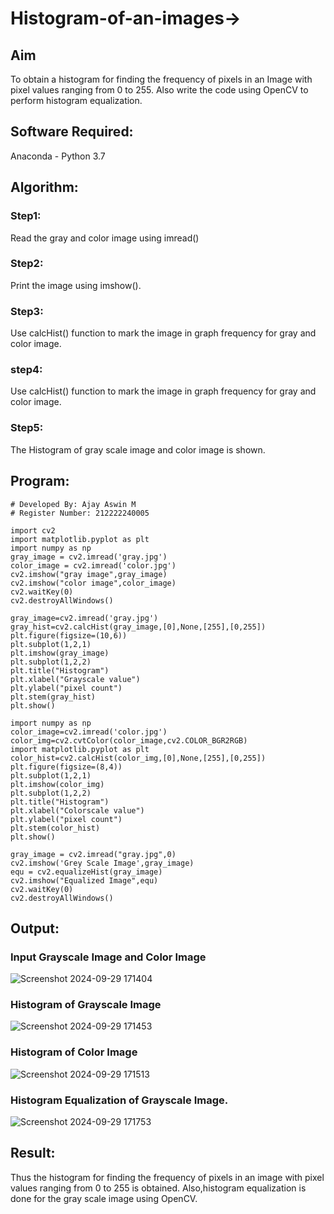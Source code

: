 # Histogram-of-an-images->
## Aim
To obtain a histogram for finding the frequency of pixels in an Image with pixel values ranging from 0 to 255. Also write the code using OpenCV to perform histogram equalization.

## Software Required:
Anaconda - Python 3.7

## Algorithm:
### Step1:
Read the gray and color image using imread()

### Step2:
Print the image using imshow().

### Step3:
Use calcHist() function to mark the image in graph frequency for gray and color image.

### step4:
Use calcHist() function to mark the image in graph frequency for gray and color image.

### Step5:
The Histogram of gray scale image and color image is shown.


## Program:
```
# Developed By: Ajay Aswin M
# Register Number: 212222240005

import cv2
import matplotlib.pyplot as plt
import numpy as np
gray_image = cv2.imread('gray.jpg')
color_image = cv2.imread('color.jpg')
cv2.imshow("gray image",gray_image)
cv2.imshow("color image",color_image)
cv2.waitKey(0)
cv2.destroyAllWindows()

gray_image=cv2.imread('gray.jpg')
gray_hist=cv2.calcHist(gray_image,[0],None,[255],[0,255])
plt.figure(figsize=(10,6))
plt.subplot(1,2,1)
plt.imshow(gray_image)
plt.subplot(1,2,2)
plt.title("Histogram")
plt.xlabel("Grayscale value")
plt.ylabel("pixel count")
plt.stem(gray_hist)
plt.show()

import numpy as np
color_image=cv2.imread('color.jpg')
color_img=cv2.cvtColor(color_image,cv2.COLOR_BGR2RGB)
import matplotlib.pyplot as plt 
color_hist=cv2.calcHist(color_img,[0],None,[255],[0,255])
plt.figure(figsize=(8,4))
plt.subplot(1,2,1)
plt.imshow(color_img)
plt.subplot(1,2,2)
plt.title("Histogram")
plt.xlabel("Colorscale value")
plt.ylabel("pixel count")
plt.stem(color_hist)
plt.show()

gray_image = cv2.imread("gray.jpg",0)
cv2.imshow('Grey Scale Image',gray_image)
equ = cv2.equalizeHist(gray_image)
cv2.imshow("Equalized Image",equ)
cv2.waitKey(0)
cv2.destroyAllWindows()

```
## Output:
### Input Grayscale Image and Color Image
![Screenshot 2024-09-29 171404](https://github.com/user-attachments/assets/b9307723-a504-435e-91e0-d2f33c69cdea)

### Histogram of Grayscale Image
![Screenshot 2024-09-29 171453](https://github.com/user-attachments/assets/d8e9f305-3f23-4132-ba93-df4ad383fd04)

### Histogram of Color Image
![Screenshot 2024-09-29 171513](https://github.com/user-attachments/assets/b739a717-0691-45b3-902e-eb12ed39f788)

### Histogram Equalization of Grayscale Image.
![Screenshot 2024-09-29 171753](https://github.com/user-attachments/assets/1e2aacd9-338c-4cab-91d1-28e5c8747e2d)

## Result: 
Thus the histogram for finding the frequency of pixels in an image with pixel values ranging from 0 to 255 is obtained. Also,histogram equalization is done for the gray scale image using OpenCV.

